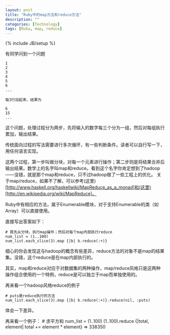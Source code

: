 ```yaml
---
layout: post
title: "Ruby中的map方法和reduce方法"
description: ""
categories: [Technology]
tags: [Ruby, map, reduce]
---
```

{% include JB/setup %}

有同学问到一个问题

    1
    2
    3
    4
    5
    6
    ...
    
    每3行加起来，结果为
    
    6
    15 
    ...

这个问题，处理过程分为两步，先将输入的数字每三个分为一组，然后对每组执行累加，输出结果。

传统面向过程的写法需要进行多次循环，有一些判断条件。读者可以自行写一下，用任何语言实现。

这两个过程，第一步叫做分块，对每一个元素进行操作；第二步则是将结果合并后输出结果。数学上的名字叫map和reduce。看到这个名字你肯定想到了hadoop——没错，就是那个map和reduce，只不过hadoop做了一些工程上的优化。
关于map/reduce，如果不了解，可以参考(这里)[http://www.haskell.org/haskellwiki/MapReduce_as_a_monad]和(这里)[http://en.wikipedia.org/wiki/MapReduce]。

Ruby中有相应的方法，属于Enumerable模块，对于支持Enumerable的类（如Array）可以直接使用。

直接写出答案如下：

    # 首先从分块，执行map操作；然后对每个map内部执行reduce
    num_list = (1..100)
    num_list.each_slice(3).map {|b| b.reduce(:+)}

细心的你会发现这与hadoop的概念有些差异，reduce方法的对象不是map的结果集。没错，这个reduce是在map内部执行的。

其实，map和reduce对应于对数据集的两种操作，map/reduce风格只是这两种操作组合使用的一个特例，reduce是可以独立于map而单独使用的。

再来看一个hadoop风格reduce的例子

    # puts是reduce执行的方法
    num_list.each_slice(3).map {|b| b.reduce(:+)}.reduce(nil, :puts)

体会一下差异。

再来看一个例子：
    # 求平方和
    num_list = (1..100)
    (1..100).reduce {|total, element| total += element * element}     => 338350
